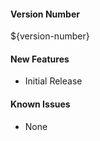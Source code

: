 #### Version Number

${version-number}

#### New Features

- Initial Release

#### Known Issues

- None
